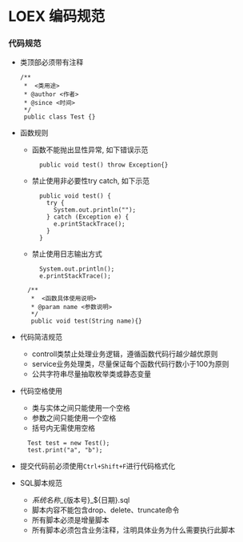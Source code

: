 # LOEX 编码规范

### 代码规范
- 类顶部必须带有注释
  ```
  /**
   *  <类用途>
   * @author <作者>
   * @since <时间>
   */
   public class Test {}
   ```
- 函数规则
  * 函数不能抛出显性异常, 如下错误示范
    ```
      public void test() throw Exception{}
    ```
  * 禁止使用非必要性try catch, 如下示范
    ```
      public void test() {
        try {
          System.out.println("");
        } catch (Exception e) {
          e.printStackTrace();
        }
      }
    ```
  * 禁止使用日志输出方式
    ```
      System.out.println();
      e.printStackTrace();
    ```
    
  
  ```
    /**
     *  <函数具体使用说明>
     * @param name <参数说明>
     */
     public void test(String name){}
  ```
- 代码简洁规范
  * controll类禁止处理业务逻辑，遵循函数代码行越少越优原则
  * service业务处理类，尽量保证每个函数代码行数小于100为原则
  * 公共字符串尽量抽取枚举类或静态变量
   
- 代码空格使用
  * 类与实体之间只能使用一个空格
  * 参数之间只能使用一个空格
  * 括号内无需使用空格
  ```
    Test test = new Test();
    test.print("a", "b");
  ```
- 提交代码前必须使用```Ctrl+Shift+F```进行代码格式化

- SQL脚本规范
  * ${系统名称}\_${版本号}\_${日期}.sql
  * 脚本内容不能包含drop、delete、truncate命令
  * 所有脚本必须是增量脚本
  * 所有脚本必须包含业务注释，注明具体业务为什么需要执行此脚本
  
  
